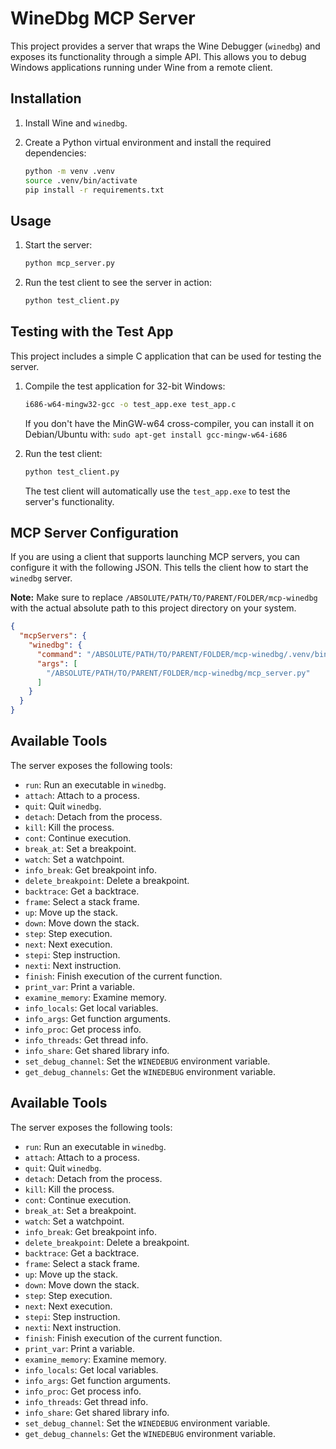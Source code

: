 # WineDbg MCP Server

This project provides a server that wraps the Wine Debugger (`winedbg`) and exposes its functionality through a simple API. This allows you to debug Windows applications running under Wine from a remote client.

## Installation

1.  Install Wine and `winedbg`.
2.  Create a Python virtual environment and install the required dependencies:

    ```bash
    python -m venv .venv
    source .venv/bin/activate
    pip install -r requirements.txt
    ```

## Usage

1.  Start the server:

    ```bash
    python mcp_server.py
    ```

2.  Run the test client to see the server in action:

    ```bash
    python test_client.py
    ```

## Testing with the Test App

This project includes a simple C application that can be used for testing the server.

1.  Compile the test application for 32-bit Windows:

    ```bash
    i686-w64-mingw32-gcc -o test_app.exe test_app.c
    ```

    If you don't have the MinGW-w64 cross-compiler, you can install it on Debian/Ubuntu with:
    `sudo apt-get install gcc-mingw-w64-i686`

2.  Run the test client:

    ```bash
    python test_client.py
    ```

    The test client will automatically use the `test_app.exe` to test the server's functionality.

## MCP Server Configuration

If you are using a client that supports launching MCP servers, you can configure it with the following JSON. This tells the client how to start the `winedbg` server.

**Note:** Make sure to replace `/ABSOLUTE/PATH/TO/PARENT/FOLDER/mcp-winedbg` with the actual absolute path to this project directory on your system.

```json
{
  "mcpServers": {
    "winedbg": {
      "command": "/ABSOLUTE/PATH/TO/PARENT/FOLDER/mcp-winedbg/.venv/bin/python",
      "args": [
        "/ABSOLUTE/PATH/TO/PARENT/FOLDER/mcp-winedbg/mcp_server.py"
      ]
    }
  }
}
```

## Available Tools

The server exposes the following tools:

*   `run`: Run an executable in `winedbg`.
*   `attach`: Attach to a process.
*   `quit`: Quit `winedbg`.
*   `detach`: Detach from the process.
*   `kill`: Kill the process.
*   `cont`: Continue execution.
*   `break_at`: Set a breakpoint.
*   `watch`: Set a watchpoint.
*   `info_break`: Get breakpoint info.
*   `delete_breakpoint`: Delete a breakpoint.
*   `backtrace`: Get a backtrace.
*   `frame`: Select a stack frame.
*   `up`: Move up the stack.
*   `down`: Move down the stack.
*   `step`: Step execution.
*   `next`: Next execution.
*   `stepi`: Step instruction.
*   `nexti`: Next instruction.
*   `finish`: Finish execution of the current function.
*   `print_var`: Print a variable.
*   `examine_memory`: Examine memory.
*   `info_locals`: Get local variables.
*   `info_args`: Get function arguments.
*   `info_proc`: Get process info.
*   `info_threads`: Get thread info.
*   `info_share`: Get shared library info.
*   `set_debug_channel`: Set the `WINEDEBUG` environment variable.
*   `get_debug_channels`: Get the `WINEDEBUG` environment variable.


## Available Tools

The server exposes the following tools:

*   `run`: Run an executable in `winedbg`.
*   `attach`: Attach to a process.
*   `quit`: Quit `winedbg`.
*   `detach`: Detach from the process.
*   `kill`: Kill the process.
*   `cont`: Continue execution.
*   `break_at`: Set a breakpoint.
*   `watch`: Set a watchpoint.
*   `info_break`: Get breakpoint info.
*   `delete_breakpoint`: Delete a breakpoint.
*   `backtrace`: Get a backtrace.
*   `frame`: Select a stack frame.
*   `up`: Move up the stack.
*   `down`: Move down the stack.
*   `step`: Step execution.
*   `next`: Next execution.
*   `stepi`: Step instruction.
*   `nexti`: Next instruction.
*   `finish`: Finish execution of the current function.
*   `print_var`: Print a variable.
*   `examine_memory`: Examine memory.
*   `info_locals`: Get local variables.
*   `info_args`: Get function arguments.
*   `info_proc`: Get process info.
*   `info_threads`: Get thread info.
*   `info_share`: Get shared library info.
*   `set_debug_channel`: Set the `WINEDEBUG` environment variable.
*   `get_debug_channels`: Get the `WINEDEBUG` environment variable.
